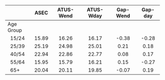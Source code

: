 
|                      |         ASEC |    ATUS-Wend |    ATUS-Wday |     Gap-Wend |      Gap-day |
| -------------------- | :----------: | :----------: | :----------: | :----------: | :----------: |
| Age Group            |              |              |              |              |              |
| &nbsp;&nbsp;15/24    |        15.89 |        16.26 |        16.17 |        -0.38 |        -0.28 |
| &nbsp;&nbsp;25/39    |        25.19 |        24.98 |        25.01 |         0.21 |         0.18 |
| &nbsp;&nbsp;40/54    |        22.94 |        22.86 |        22.77 |         0.08 |         0.17 |
| &nbsp;&nbsp;55/64    |        15.95 |        15.79 |        16.21 |         0.15 |        -0.27 |
| &nbsp;&nbsp;65+      |        20.04 |        20.11 |        19.85 |        -0.07 |         0.19 |

